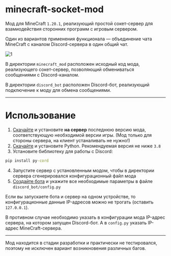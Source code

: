 # minecraft-socket-mod

Мод для MineCraft `1.20.1`, реализующий простой сокет-сервер для взамиодействия сторонних программ с игровым сервером.

Один из вариантов применения функционала — объединение чата MineCraft с каналом Discord-сервера в один общий чат.

![1](https://github.com/denisnumb/discord-minecraft-chat-socket/assets/61795655/33ec8918-5722-4b78-8e2a-f0da21900829)

В директории `minecraft_mod` расположен исходный код мода, реализующего сокет-сервер, позволяющий обмениваться сообщениями с Discord-каналом.

В директории `discord_bot` расположен Discord-бот, реализующий подключение к моду для обмена сообщениями.

---

# Использование

1. [Скачайте][1] и установите **на сервер** последнюю версию мода, соответствующую необходимой версии игры. (Мод только для стороны сервера, на клиент устаналивать не нужно!)
2. [Скачайте][2] и установите Python. Рекомендуемая версия не ниже `3.8`
3. Установите библиотеку для работы с Discord:
```cmd
pip install py-cord
```
4. Запустите сервер с установленным модом, чтобы в директории сервера сгенерировался конфигурационный файл мода
5. [Создайте бота][3] и укажите все необходимые параметры в файле `discord_bot/config.py`

Если вы запускаете бота и сервер на одном устройстве, то конфигурационные данные IP-адресов можно не трогать (оставить `127.0.0.1`). 

В противном случае необходимо указать в конфигурации мода IP-адрес сервера, на котором запущен Discord-бот. А в `config.py` указать IP-адрес MineCraft-сервера.

---

Мод находится в стадии разработки и практически не тестировался, поэтому не исключен вариант возникновения различных багов.


[1]: https://github.com/denisnumb/discord-minecraft-chat/releases
[2]: https://www.python.org/downloads/
[3]: https://discord.com/developers/docs/getting-started

